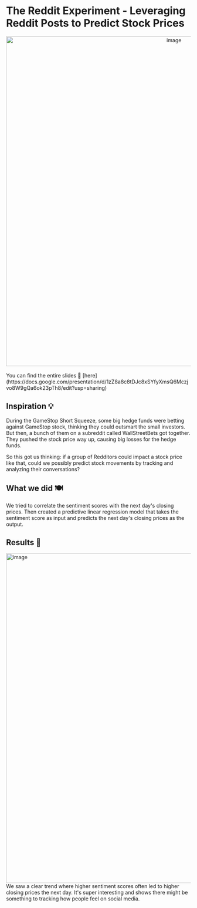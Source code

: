 # The Reddit Experiment - Leveraging Reddit Posts to Predict Stock Prices

<div align ='center'> 
  <img width="900" alt="image" src="https://github.com/mslee300/predict-stockprice-w-redditposts/assets/55467050/31974501-8525-4187-868c-578ab14a2da7"> 
</div>
<br>
You can find the entire slides 📖 [here](https://docs.google.com/presentation/d/1zZ8a8c8tDJc8xSYfyXmsQ6Mczjvo8W9gQa6ok23pTh8/edit?usp=sharing)

## Inspiration 💡
During the GameStop Short Squeeze, some big hedge funds were betting against GameStop stock, thinking they could outsmart the small investors. But then, a bunch of them on a subreddit called WallStreetBets got together. They pushed the stock price way up, causing big losses for the hedge funds.

So this got us thinking: if a group of Redditors could impact a stock price like that, could we possibly predict stock movements by tracking and analyzing their conversations?

## What we did 🍽️
We tried to correlate the sentiment scores with the next day's closing prices. Then created a predictive linear regression model that takes the sentiment score as input and predicts the next day's closing prices as the output.

## Results 📸
  <img width="900" alt="image" src="https://github.com/mslee300/predict-stockprice-w-redditposts/assets/55467050/1ece6be1-cf70-4d9b-b69a-62ffd650813a"> 
We saw a clear trend where higher sentiment scores often led to higher closing prices the next day. It's super interesting and shows there might be something to tracking how people feel on social media.
